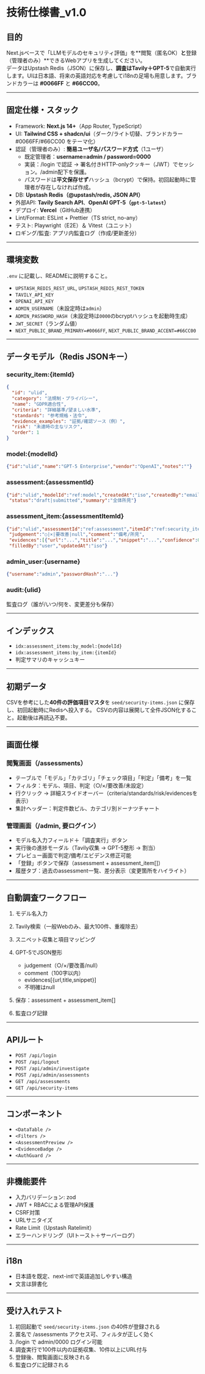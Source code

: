 # 技術仕様書_v1.0

## 目的
Next.jsベースで「LLMモデルのセキュリティ評価」を**閲覧（匿名OK）**と**登録（管理者のみ）**できるWebアプリを生成してください。  
データはUpstash Redis（JSON）に保存し、**調査はTavily＋GPT-5**で自動実行します。UIは日本語、将来の英語対応を考慮してi18nの足場も用意します。ブランドカラーは **#0066FF** と **#66CC00**。

---

## 固定仕様・スタック
- Framework: **Next.js 14+**（App Router, TypeScript）
- UI: **Tailwind CSS + shadcn/ui**（ダーク/ライト切替、ブランドカラー #0066FF/#66CC00 をテーマ化）
- 認証（管理者のみ）: **簡易ユーザ名/パスワード方式**（1ユーザ）
  - 既定管理者：**username=admin / password=0000**
  - 実装：/login で認証 → 署名付きHTTP-onlyクッキー（JWT）でセッション。/admin配下を保護。
  - パスワードは**平文保存せず**ハッシュ（bcrypt）で保持。初回起動時に管理者が存在しなければ作成。
- DB: **Upstash Redis（@upstash/redis, JSON API）**
- 外部API: **Tavily Search API**、**OpenAI GPT-5（`gpt-5-latest`）**
- デプロイ: **Vercel**（GitHub連携）
- Lint/Format: ESLint + Prettier（TS strict, no-any）
- テスト: Playwright（E2E）＆ Vitest（ユニット）
- ロギング/監査: アプリ内監査ログ（作成/更新差分）

---

## 環境変数
`.env` に記載し、READMEに説明すること。

- `UPSTASH_REDIS_REST_URL`, `UPSTASH_REDIS_REST_TOKEN`
- `TAVILY_API_KEY`
- `OPENAI_API_KEY`
- `ADMIN_USERNAME`（未設定時は`admin`）
- `ADMIN_PASSWORD_HASH`（未設定時は`0000`のbcryptハッシュを起動時生成）
- `JWT_SECRET`（ランダム値）
- `NEXT_PUBLIC_BRAND_PRIMARY=#0066FF`, `NEXT_PUBLIC_BRAND_ACCENT=#66CC00`

---

## データモデル（Redis JSONキー）

### security_item:{itemId}
```json
{
  "id": "ulid",
  "category": "法規制・プライバシー",
  "name": "GDPR適合性",
  "criteria": "詳細基準/望ましい水準",
  "standards": "参考規格・法令",
  "evidence_examples": "証拠/確認ソース（例）",
  "risk": "未達時の主なリスク",
  "order": 1
}
````

### model:{modelId}

```json
{"id":"ulid","name":"GPT-5 Enterprise","vendor":"OpenAI","notes":""}
```

### assessment:{assessmentId}

```json
{"id":"ulid","modelId":"ref:model","createdAt":"iso","createdBy":"email/username",
 "status":"draft|submitted","summary":"全体所見"}
```

### assessment\_item:{assessmentItemId}

```json
{"id":"ulid","assessmentId":"ref:assessment","itemId":"ref:security_item",
 "judgement":"○|×|要改善|null","comment":"備考/所見",
 "evidences":[{"url":"...","title":"...","snippet":"...","confidence":0.0}],
 "filledBy":"user","updatedAt":"iso"}
```

### admin\_user:{username}

```json
{"username":"admin","passwordHash":"..."}
```

### audit:{ulid}

監査ログ（誰が/いつ/何を、変更差分も保存）

---

## インデックス

* `idx:assessment_items:by_model:{modelId}`
* `idx:assessment_items:by_item:{itemId}`
* 判定サマリのキャッシュキー

---

## 初期データ

CSVを参考にした**40件の評価項目マスタ**を `seed/security-items.json` に保存し、初回起動時にRedisへ投入する。
CSVの内容は展開して全件JSON化すること。起動後は再読込不要。

---

## 画面仕様

### 閲覧画面（/assessments）

* テーブルで「モデル」「カテゴリ」「チェック項目」「判定」「備考」を一覧
* フィルタ：モデル、項目、判定（○/×/要改善/未設定）
* 行クリック → 詳細スライドオーバー（criteria/standards/risk/evidencesを表示）
* 集計ヘッダー：判定件数ピル、カテゴリ別ドーナツチャート

### 管理画面（/admin, 要ログイン）

* モデル名入力フィールド＋「調査実行」ボタン
* 実行後の進捗モーダル（Tavily収集 → GPT-5整形 → 割当）
* プレビュー画面で判定/備考/エビデンス修正可能
* 「登録」ボタンで保存（assessment + assessment\_item\[]）
* 履歴タブ：過去のassessment一覧、差分表示（変更箇所をハイライト）

---

## 自動調査ワークフロー

1. モデル名入力
2. Tavily検索（一般Webのみ、最大100件、重複除去）
3. スニペット収集と項目マッピング
4. GPT-5でJSON整形

   * judgement（○/×/要改善/null）
   * comment（100字以内）
   * evidences\[{url,title,snippet}]
   * 不明確はnull
5. 保存：assessment + assessment\_item\[]
6. 監査ログ記録

---

## APIルート

* `POST /api/login`
* `POST /api/logout`
* `POST /api/admin/investigate`
* `POST /api/admin/assessments`
* `GET /api/assessments`
* `GET /api/security-items`

---

## コンポーネント

* `<DataTable />`
* `<Filters />`
* `<AssessmentPreview />`
* `<EvidenceBadge />`
* `<AuthGuard />`

---

## 非機能要件

* 入力バリデーション: zod
* JWT + RBACによる管理API保護
* CSRF対策
* URLサニタイズ
* Rate Limit（Upstash Ratelimit）
* エラーハンドリング（UIトースト＋サーバーログ）

---

## i18n

* 日本語を既定、next-intlで英語追加しやすい構造
* 文言は辞書化

---

## 受け入れテスト

1. 初回起動で `seed/security-items.json` の40件が登録される
2. 匿名で /assessments アクセス可、フィルタが正しく効く
3. /login で admin/0000 ログイン可能
4. 調査実行で100件以内の証拠収集、10件以上にURL付与
5. 登録後、閲覧画面に反映される
6. 監査ログに記録される
